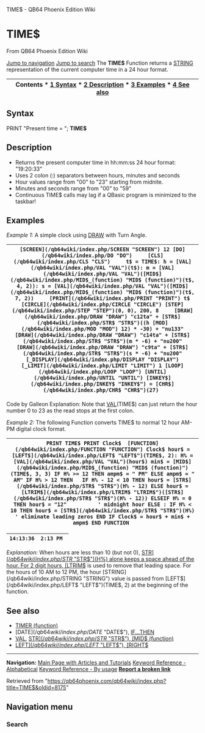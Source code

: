 


TIME$ - QB64 Phoenix Edition Wiki








# TIME$



From QB64 Phoenix Edition Wiki



[Jump to navigation](#mw-head)
[Jump to search](#searchInput)
The **TIME$** Function returns a [STRING](/qb64wiki/index.php/STRING "STRING") representation of the current computer time in a 24 hour format.


  






| Contents * [1 Syntax](#Syntax) * [2 Description](#Description) * [3 Examples](#Examples) * [4 See also](#See_also) |
| --- |


## Syntax


PRINT "Present time = "; **TIME$**
  




## Description


* Returns the present computer time in hh:mm:ss 24 hour format: "19:20:33"
* Uses 2 colon (:) separators between hours, minutes and seconds
* Hour values range from "00" to "23" starting from midnite.
* Minutes and seconds range from "00" to "59"
* Continuous TIME$ calls may lag if a QBasic program is minimized to the taskbar!


  




## Examples


*Example 1:* A simple clock using [DRAW](/qb64wiki/index.php/DRAW "DRAW") with Turn Angle.





| ``` [SCREEN](/qb64wiki/index.php/SCREEN "SCREEN") 12 [DO](/qb64wiki/index.php/DO "DO")     [CLS](/qb64wiki/index.php/CLS "CLS")     t$ = TIME$: h = [VAL](/qb64wiki/index.php/VAL "VAL")(t$): m = [VAL](/qb64wiki/index.php/VAL "VAL")([MID$](/qb64wiki/index.php/MID$_(function) "MID$ (function)")(t$, 4, 2)): s = [VAL](/qb64wiki/index.php/VAL "VAL")([MID$](/qb64wiki/index.php/MID$_(function) "MID$ (function)")(t$, 7, 2))     [PRINT](/qb64wiki/index.php/PRINT "PRINT") t$     [CIRCLE](/qb64wiki/index.php/CIRCLE "CIRCLE") [STEP](/qb64wiki/index.php/STEP "STEP")(0, 0), 200, 8     [DRAW](/qb64wiki/index.php/DRAW "DRAW") "c12ta" + [STR$](/qb64wiki/index.php/STR$ "STR$")((h [MOD](/qb64wiki/index.php/MOD "MOD") 12) * -30) + "nu133"     [DRAW](/qb64wiki/index.php/DRAW "DRAW") "c14ta" + [STR$](/qb64wiki/index.php/STR$ "STR$")(m * -6) + "nu200"     [DRAW](/qb64wiki/index.php/DRAW "DRAW") "c9ta" + [STR$](/qb64wiki/index.php/STR$ "STR$")(s * -6) + "nu200"     [_DISPLAY](/qb64wiki/index.php/DISPLAY "DISPLAY")     [_LIMIT](/qb64wiki/index.php/LIMIT "LIMIT") 1 [LOOP](/qb64wiki/index.php/LOOP "LOOP") [UNTIL](/qb64wiki/index.php/UNTIL "UNTIL") [INKEY$](/qb64wiki/index.php/INKEY$ "INKEY$") = [CHR$](/qb64wiki/index.php/CHR$ "CHR$")(27)  ``` |
| --- |


Code by Galleon
Explanation: Note that [VAL](/qb64wiki/index.php/VAL "VAL")(TIME$) can just return the hour number 0 to 23 as the read stops at the first colon.
  

*Example 2:* The following Function converts TIME$ to normal 12 hour AM-PM digital clock format.





| ``` PRINT TIME$ PRINT Clock$  [FUNCTION](/qb64wiki/index.php/FUNCTION "FUNCTION") Clock$ hour$ = [LEFT$](/qb64wiki/index.php/LEFT$ "LEFT$")(TIME$, 2): H% = [VAL](/qb64wiki/index.php/VAL "VAL")(hour$) min$ = [MID$](/qb64wiki/index.php/MID$_(function) "MID$ (function)")(TIME$, 3, 3) IF H% >= 12 THEN ampm$ = " PM" ELSE ampm$ = " AM" IF H% > 12 THEN   IF H% - 12 < 10 THEN hour$ = [STR$](/qb64wiki/index.php/STR$ "STR$")(H% - 12) ELSE hour$ = [LTRIM$](/qb64wiki/index.php/LTRIM$ "LTRIM$")([STR$](/qb64wiki/index.php/STR$ "STR$")(H% - 12)) ELSEIF H% = 0 THEN hour$ = "12"          ' midnight hour ELSE : IF H% < 10 THEN hour$ = [STR$](/qb64wiki/index.php/STR$ "STR$")(H%)  ' eliminate leading zeros END IF Clock$ = hour$ + min$ + ampm$ END FUNCTION  ``` |
| --- |




| ``` 14:13:36  2:13 PM  ``` |
| --- |


*Explanation:* When hours are less than 10 (but not 0), [STR$](/qb64wiki/index.php/STR$ "STR$")(H%) alone keeps a space ahead of the hour. For 2 digit hours, [LTRIM$](/qb64wiki/index.php/LTRIM$ "LTRIM$") is used to remove that leading space. For the hours of 10 AM to 12 PM, the hour [STRING](/qb64wiki/index.php/STRING "STRING") value is passed from [LEFT$](/qb64wiki/index.php/LEFT$ "LEFT$")(TIME$, 2) at the beginning of the function.
  




## See also


* [TIMER (function)](/qb64wiki/index.php/TIMER_(function) "TIMER (function)")
* [DATE$](/qb64wiki/index.php/DATE$ "DATE$"), [IF...THEN](/qb64wiki/index.php/IF...THEN "IF...THEN")
* [VAL](/qb64wiki/index.php/VAL "VAL"), [STR$](/qb64wiki/index.php/STR$ "STR$"), [MID$ (function)](/qb64wiki/index.php/MID$_(function) "MID$ (function)")
* [LEFT$](/qb64wiki/index.php/LEFT$ "LEFT$"), [RIGHT$](/qb64wiki/index.php/RIGHT$ "RIGHT$")


  






---


**Navigation:**
[Main Page with Articles and Tutorials](/qb64wiki/index.php/Main_Page "Main Page")
[Keyword Reference - Alphabetical](/qb64wiki/index.php/Keyword_Reference_-_Alphabetical "Keyword Reference - Alphabetical")
[Keyword Reference - By usage](/qb64wiki/index.php/Keyword_Reference_-_By_usage "Keyword Reference - By usage")
**[Report a broken link](https://qb64phoenix.com/forum/showthread.php?tid=2800)**  





Retrieved from "<https://qb64phoenix.com/qb64wiki/index.php?title=TIME$&oldid=8175>"




## Navigation menu








### Search





















